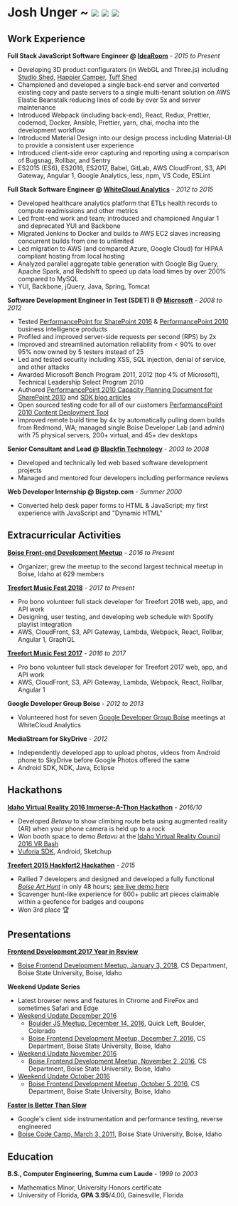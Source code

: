 # Josh Unger ~ [<img src="https://github.com/favicon.ico" />](https://github.com/joshunger/) [<img src="https://gitlab.com/favicon.ico" />](https://gitlab.com/joshunger/) [<img src="https://abs.twimg.com/favicons/favicon.ico" />](https://twitter.com/joshunger/)

<!--
* Craft high quality web applications that customers crave 
* Change the way we engineer software by seeking smarter and more efficient methods
-->
## Work Experience
**Full Stack JavaScript Software Engineer @ [IdeaRoom](http://www.idearoominc.com)** - *2015 to Present*
* Developing 3D product configurators (in WebGL and Three.js) including [Studio Shed](https://www.studio-shed.com/), [Happier Camper](http://happiercamper.com), [Tuff Shed](https://www.tuffshed.com/)
* Championed and developed a single back-end server and converted existing copy and paste servers to a single multi-tenant solution on AWS Elastic Beanstalk reducing lines of code by over 5x and server maintenance
* Introduced Webpack (including back-end), React, Redux, Prettier, codemod, Docker, Ansible, Prettier, yarn, chai, mocha into the development workflow
* Introduced Material Design into our design process including Material-UI to provide a consistent user experience <!-- * server-side GPU rendering on AWS -->
* Introduced client-side error capturing and reporting using a comparison of Bugsnag, Rollbar, and Sentry
* ES2015 (ES6), ES2016, ES2017, Babel, GitLab, AWS CloudFront, S3, API Gateway, Angular 1, Google Analytics, less, npm, VS Code, ESLint

**Full Stack Software Engineer @ [WhiteCloud Analytics](http://whitecloudanalytics.com/)** - *2012 to 2015*
* Developed healthcare analytics platform that ETLs health records to compute readmissions and other metrics 
* Led front-end work and team; introduced and championed Angular 1 and deprecated YUI and Backbone
* Migrated Jenkins to Docker and builds to AWS EC2 slaves increasing concurrent builds from one to unlimited
* Led migration to AWS (and compared Azure, Google Cloud) for HIPAA compliant hosting from local hosting
* Analyzed parallel aggregate table generation with Google Big Query, Apache Spark, and Redshift to speed up data load times by over 200% compared to MySQL
* YUI, Backbone, jQuery, Java, Spring, Tomcat

**Software Development Engineer in Test (SDET) II @ [Microsoft](http://www.microsoft.com)** - *2008 to 2012*
* Tested [PerformancePoint for SharePoint 2016](https://technet.microsoft.com/en-us/library/ee424392(v=office.16).aspx) & [PerformancePoint 2010](https://msdn.microsoft.com/en-us/library/office/bb848116(v=office.14).aspx) business intelligence products
* Profiled and improved server-side requests per second (RPS) by 2x
* Improved and streamlined automation reliability from < 90% to over 95% now owned by 5 testers instead of 25
* Led and tested security including XSS, SQL injection, denial of service, and other attacks
* Awarded Microsoft Bench Program 2011, 2012 (top 4% of Microsoft), Technical Leadership Select Program 2010
* Authored [PerformancePoint 2010 Capacity Planning Document for SharePoint 2010](https://technet.microsoft.com/en-us/library/ff955652.aspx) and [SDK blog articles](https://blogs.msdn.microsoft.com/performancepoint/)
* Open sourced testing code for all of our customers [PerformancePoint 2010 Content Deployment Tool](http://ppscd.codeplex.com/)
* Improved remote build time by 4x by automatically pulling down builds from Redmond, WA; managed single Boise Developer Lab (and admin) with 75 physical servers, 200+ virtual, and 45+ dev desktops

**Senior Consultant and Lead @ [Blackfin Technology](https://www.linkedin.com/company/blackfin)** - *2003 to 2008*
* Developed and technically led web based software development projects
* Managed and mentored four developers including performance reviews

<!-- **System Administrator @ Shands Hospital, University Florida** - *2003 - 2001* -->

**Web Developer Internship @ Bigstep.com** - *Summer 2000*
* Converted help desk paper forms to HTML & JavaScript; my first experience with JavaScript and "Dynamic HTML"

## Extracurricular Activities
**[Boise Front-end Development Meetup](http://www.meetup.com/frontend-devs/)** - *2016 to Present*
 * Organizer; grew the meetup to the second largest technical meetup in Boise, Idaho at 629 members

**[Treefort Music Fest 2018](https://www.treefortmusicfest.com/)** - *2017 to Present*
 * Pro bono volunteer full stack developer for Treefort 2018 web, app, and API work
 * Designing, user testing, and developing web schedule with Spotify playlist integration
 * AWS, CloudFront, S3, API Gateway, Lambda, Webpack, React, Rollbar, Angular 1, GraphQL

**[Treefort Music Fest 2017](https://www.treefortmusicfest.com/)** - *2016 to 2017*
 * Pro bono volunteer full stack developer for Treefort 2017 web, app, and API work
 * AWS, CloudFront, S3, API Gateway, Lambda, Webpack, React, Rollbar, Angular 1

**Google Developer Group Boise** - *2012 to 2013*
 * Volunteered host for seven [Google Developer Group Boise](http://gdgb.org/) meetings at WhiteCloud Analytics

**MediaStream for SkyDrive** - *2012*
 * Independently developed app to upload photos, videos from Android phone to SkyDrive before Google Photos offered the same
 * Android SDK, NDK, Java, Eclipse

## Hackathons
**[Idaho Virtual Reality 2016 Immerse-A-Thon Hackathon](http://idahovirtualreality.com/ivrc-2016-immerse-a-thon/)** - *2016/10*
* Developed *Betavu* to show climbing route beta using augmented reality (AR) when your phone camera is held up to a rock
* Won booth space to demo *Betavu* at the [Idaho Virtual Reality Council 2016 VR Bash](https://idahovirtualreality.com/ivrc-2016-vr-bash/)
* [Vuforia SDK](https://www.vuforia.com/), Android, Sketchup

**[Treefort 2015 Hackfort2 Hackathon](https://www.treefortmusicfest.com/forts/hackfort/)** - *2015*
* Rallied 7 developers and designed and developed a fully functional *[Boise Art Hunt](http://www.boiseweekly.com/Cobweb/archives/2015/03/29/treefort-2015-datefort-app-wins-hackfort2-hackathon)* in only 48 hours; [see live demo here](https://hackfort-2-art-hunt.herokuapp.com)
* Scavenger hunt-like experience for 600+ public art pieces claimable within a geofence for badges and coupons
* Won 3rd place :trophy:

## Presentations
**[Frontend Development 2017 Year in Review](https://github.com/joshunger/joshunger.com/blob/master/frontend-development-2017-year-in-review.md)**
  * [Boise Frontend Development Meetup, January 3, 2018](https://www.meetup.com/frontend-devs/events/246206347/), CS Department, Boise State University, Boise, Idaho

**Weekend Update Series**
* Latest browser news and features in Chrome and FireFox and sometimes Safari and Edge
* [Weekend Update December 2016](https://gitlab.com/joshunger/public/blob/master/weekend-update-2016-12.md) 
  - [Boulder JS Meetup, December 14, 2016](https://www.meetup.com/Boulder-JS/events/234442770/), Quick Left, Boulder, Colorado
  - [Boise Frontend Development Meetup, December 7, 2016](https://www.meetup.com/frontend-devs/events/234035953/), CS Department, Boise State University, Boise, Idaho
* [Weekend Update November 2016](https://gitlab.com/joshunger/public/blob/master/weekend-update-2016-11.md)
  - [Boise Frontend Development Meetup, November 2, 2016](https://www.meetup.com/frontend-devs/events/234727471/), CS Department, Boise State University, Boise, Idaho
* [Weekend Update October 2016](https://gitlab.com/joshunger/public/blob/master/weekend-update-2016-10.md)
  - [Boise Frontend Development Meetup, October 5, 2016](https://www.meetup.com/frontend-devs/events/234035969/), CS Department, Boise State University, Boise, Idaho

**[Faster Is Better Than Slow](http://joshunger.com/boisecodecamp2011/Boise-Code-Camp-2011-Fast-is-better-than-slow.pdf)**
 * Google's client side instrumentation and performance testing, reverse engineered
 * [Boise Code Camp, March 3, 2011](http://boisecodecamp.com/), Boise State University, Boise, Idaho

## Education
**B.S., Computer Engineering, Summa cum Laude** - *1999 to 2003*
 * Mathematics Minor, University Honors certificate
 * University of Florida, **GPA 3.95**/4.00, Gainesville, Florida
